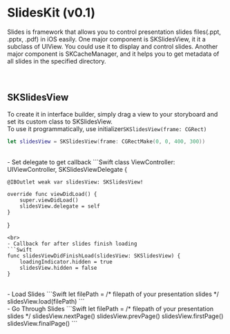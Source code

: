 # SlidesKit (v0.1)
Slides is framework that allows you to control presentation slides files(.ppt, .pptx, .pdf) in iOS easily. One major component is SKSlidesView, it it a subclass of UIView. You could use it to display and control slides. Another major component is SKCacheManager, and it helps you to get metadata of all slides in the specified directory.
<br>
<br>
<br>

## SKSlidesView
To create it in interface builder, simply drag a view to your storyboard and set its custom class to SKSlidesView.
<br>To use it programmatically, use initializer```SKSlidesView(frame: CGRect)```
```Swift
let slidesView = SKSlidesView(frame: CGRectMake(0, 0, 400, 300))
```
<br>
- Set delegate to get callback
```Swift
class ViewController: UIViewController, SKSlidesViewDelegate {
    
    @IBOutlet weak var slidesView: SKSlidesView!
    
    override func viewDidLoad() {
        super.viewDidLoad()
        slidesView.delegate = self
    } 
}
```
<br>
- Callback for after slides finish loading
```Swift
func slidesViewDidFinishLoad(slidesView: SKSlidesView) {
    loadingIndicator.hidden = true
    slidesView.hidden = false
}
```
<br>
- Load Slides
```Swift
let filePath = /* filepath of your presentation slides */
slidesView.load(filePath)
```
<br>
- Go Through Slides
```Swift
let filePath = /* filepath of your presentation slides */
slidesView.nextPage()
slidesView.prevPage()
slidesView.firstPage()
slidesView.finalPage()
``` 
<br>

